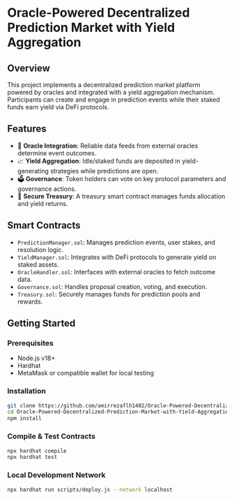# Oracle-Powered Decentralized Prediction Market with Yield Aggregation

## Overview

This project implements a decentralized prediction market platform powered by oracles and integrated with a yield aggregation mechanism. Participants can create and engage in prediction events while their staked funds earn yield via DeFi protocols.

## Features

- 🧠 **Oracle Integration**: Reliable data feeds from external oracles determine event outcomes.
- 📈 **Yield Aggregation**: Idle/staked funds are deposited in yield-generating strategies while predictions are open.
- 🗳️ **Governance**: Token holders can vote on key protocol parameters and governance actions.
- 🔐 **Secure Treasury**: A treasury smart contract manages funds allocation and yield returns.

## Smart Contracts

- `PredictionManager.sol`: Manages prediction events, user stakes, and resolution logic.
- `YieldManager.sol`: Integrates with DeFi protocols to generate yield on staked assets.
- `OracleHandler.sol`: Interfaces with external oracles to fetch outcome data.
- `Governance.sol`: Handles proposal creation, voting, and execution.
- `Treasury.sol`: Securely manages funds for prediction pools and rewards.

## Getting Started

### Prerequisites

- Node.js v18+
- Hardhat
- MetaMask or compatible wallet for local testing

### Installation

```bash
git clone https://github.com/amirrezaflh1402/Oracle-Powered-Decentralized-Prediction-Market-with-Yield-Aggregation.git
cd Oracle-Powered-Decentralized-Prediction-Market-with-Yield-Aggregation
npm install
```

### Compile & Test Contracts

```bash
npx hardhat compile
npx hardhat test
```

### Local Development Network

```bash 
npx hardhat run scripts/deploy.js --network localhost
```